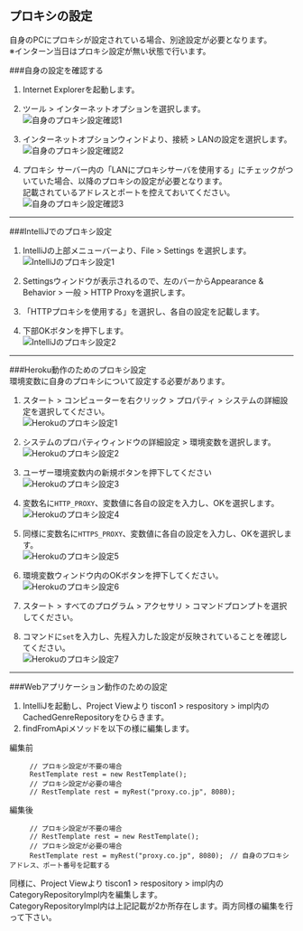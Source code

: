 ## プロキシの設定

自身のPCにプロキシが設定されている場合、別途設定が必要となります。  
※インターン当日はプロキシ設定が無い状態で行います。  

###自身の設定を確認する  
1. Internet Explorerを起動します。  
1. ツール > インターネットオプションを選択します。  
![自身のプロキシ設定確認1](image/proxy_setteing1.png)  
  
1. インターネットオプションウィンドより、接続 > LANの設定を選択します。  
![自身のプロキシ設定確認2](image/proxy_setteing2.png)

1. プロキシ サーバー内の「LANにプロキシサーバを使用する」にチェックがついていた場合、以降のプロキシの設定が必要となります。  
   記載されているアドレスとポートを控えておいてください。  
![自身のプロキシ設定確認3](image/proxy_setteing3.png)  
---
###IntelliJでのプロキシ設定  
1. IntelliJの上部メニューバーより、File > Settings を選択します。  
![IntelliJのプロキシ設定1](image/proxy_setteing_IntelliJ1.png)  
  
1. Settingsウィンドウが表示されるので、左のバーからAppearance & Behavior > 一般 > HTTP Proxyを選択します。  

1. 「HTTPプロキシを使用する」を選択し、各自の設定を記載します。  

1. 下部OKボタンを押下します。  
![IntelliJのプロキシ設定2](image/proxy_setteing_IntelliJ2.png)  
---
###Heroku動作のためのプロキシ設定  
環境変数に自身のプロキシについて設定する必要があります。  
1. スタート > コンピューターを右クリック > プロパティ > システムの詳細設定を選択してください。  
![Herokuのプロキシ設定1](image/proxy_setteing_Heroku1.png)  

1. システムのプロパティウィンドウの詳細設定 > 環境変数を選択します。  
![Herokuのプロキシ設定2](image/proxy_setteing_Heroku2.png)  

1. ユーザー環境変数内の新規ボタンを押下してください  
![Herokuのプロキシ設定3](image/proxy_setteing_Heroku3.png)  

1. 変数名に`HTTP_PROXY`、変数値に各自の設定を入力し、OKを選択します。  
![Herokuのプロキシ設定4](image/proxy_setteing_Heroku4.png)  

1. 同様に変数名に`HTTPS_PROXY`、変数値に各自の設定を入力し、OKを選択します。  
![Herokuのプロキシ設定5](image/proxy_setteing_Heroku5.png)  

1. 環境変数ウィンドウ内のOKボタンを押下してください。  
![Herokuのプロキシ設定6](image/proxy_setteing_Heroku6.png)  

1. スタート > すべてのプログラム > アクセサリ > コマンドプロンプトを選択してください。  

1. コマンドに`set`を入力し、先程入力した設定が反映されていることを確認してください。  
![Herokuのプロキシ設定7](image/proxy_setteing_Heroku7.png)  

---
###Webアプリケーション動作のための設定  
  
1. IntelliJを起動し、Project Viewより tiscon1 > respository > impl内のCachedGenreRepositoryをひらきます。
1. findFromApiメソッドを以下の様に編集します。
 
 編集前
 
         // プロキシ設定が不要の場合
         RestTemplate rest = new RestTemplate();
         // プロキシ設定が必要の場合
         // RestTemplate rest = myRest("proxy.co.jp", 8080);
 
 編集後
 
         // プロキシ設定が不要の場合
         // RestTemplate rest = new RestTemplate();
         // プロキシ設定が必要の場合
         RestTemplate rest = myRest("proxy.co.jp", 8080);　// 自身のプロキシアドレス、ポート番号を記載する
 
   同様に、Project Viewより tiscon1 > respository > impl内のCategoryRepositoryImpl内を編集します。  
 CategoryRepositoryImpl内は上記記載が2か所存在します。両方同様の編集を行って下さい。  

